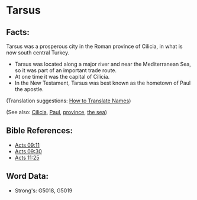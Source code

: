 # Tarsus #

## Facts: ##

Tarsus was a prosperous city in the Roman province of Cilicia, in what is now south central Turkey.

* Tarsus was located along a major river and near the Mediterranean Sea, so it was part of an important trade route.
* At one time it was the capital of Cilicia.
* In the New Testament, Tarsus was best known as the hometown of Paul the apostle.

(Translation suggestions: [How to Translate Names](rc://en/ta/man/translate/translate-names))

(See also: [Cilicia](../names/cilicia.md), [Paul](../names/paul.md), [province](../other/province.md), [the sea](../names/mediterranean.md))

## Bible References: ##

* [Acts 09:11](rc://en/tn/help/act/09/11)
* [Acts 09:30](rc://en/tn/help/act/09/30)
* [Acts 11:25](rc://en/tn/help/act/11/25)

## Word Data: ##

* Strong's: G5018, G5019
